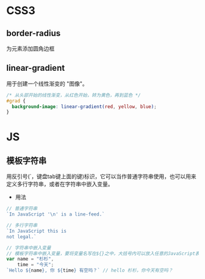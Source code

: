 # CSS3

## border-radius
为元素添加圆角边框

## linear-gradient

用于创建一个线性渐变的 "图像"。

```css
/* 从头部开始的线性渐变，从红色开始，转为黄色，再到蓝色 */
#grad {
  background-image: linear-gradient(red, yellow, blue);
}
```

# JS

## 模板字符串

用反引号(`，键盘tab键上面的键)标识，它可以当作普通字符串使用，也可以用来定义多行字符串，或者在字符串中嵌入变量。

- 用法

```js
// 普通字符串
`In JavaScript '\n' is a line-feed.`

// 多行字符串
`In JavaScript this is
not legal.`

// 字符串中嵌入变量
// 模板字符串中嵌入变量，要将变量名写在${}之中，大括号内可以放入任意的JavaScript表达式
var name = "杉杉", 
    time = "今天";
`Hello ${name}, 你 ${time} 有空吗？` // hello 杉杉，你今天有空吗？